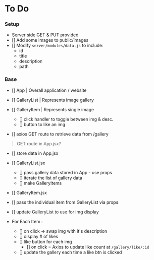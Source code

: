 # To Do

### Setup
- Server side GET & PUT provided
- [] Add some images to public/images
- [] Modify `server/modules/data.js` to include:
  - id
  - title
  - description
  - path

### Base
- [] App | Overall application / website
- [] GalleryList | Represents image gallery
- [] GalleryItem | Represents single image
  - [] click handler to toggle between img & desc.
  - [] button to like an img

- [] axios GET route to retrieve data from /gallery
>GET route in App.jsx?
- [] store data in App.jsx

- [] GalleryList.jsx
  - [] pass gallery data stored in App - use props
  - [] iterate the list of gallery data
  - [] make GalleryItems

- [] GalleryItem.jsx
- [] pass the individual item from GalleryList via props
- [] update GalleryList to use for img display
- For Each Item :
  - [] on click -> swap img with it's description
  - [] display # of likes
  - [] like button for each img 
    - [] on click = Axios to update like count at `/gallery/like/:id`
  - [] update the gallery each time a like btn is clicked 